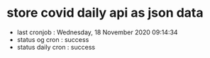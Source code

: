 # store covid daily api as json data

- last cronjob : Wednesday, 18 November 2020 09:14:34
- status og cron : success
- status daily cron : success
      
      